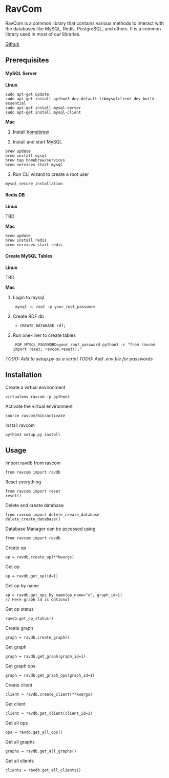 # RavCom

RavCom is a common library that contains various methods to interact with the databases like MySQL, Redis, PostgreSQL, and others. It is a common library used in most of our libraries.

[Github](https://github.com/ravenprotocol/ravcom.git)

## Prerequisites

#### MySQL Server

**Linux**
```
sudo apt-get update
sudo apt-get install python3-dev default-libmysqlclient-dev build-essential
sudo apt-get install mysql-server
sudo apt-get install mysql-client
```

**Mac**

1. Install [homebrew](https://docs.brew.sh/Installation)

2. Install and start MySQL
```
brew update
brew install mysql
brew tap homebrew/services
brew services start mysql
```

3. Run CLI wizard to create a root user
```
mysql_secure_installation
```


#### Redis DB
**Linux**

TBD

**Mac**
```
brew update
brew install redis
brew services start redis
```

#### Create MySQL Tables
**Linux**

TBD

**Mac**

1. Login to mysql

        mysql -u root -p your_root_password

2. Create RDF db

        > CREATE DATABASE rdf;

3. Run one-liner to create tables

        RDF_MYSQL_PASSWORD=your_root_password python3 -c "from ravcom import reset; ravcom.reset();"

*TODO: Add to setup.py as a script*
*TODO: Add .env file for passwords*

## Installation

Create a virtual environment
    
    virtualenv ravcom -p python3
    
Activate the virtual environment
    
    source ravcom/bin/activate
    
Install ravcom

    python3 setup.py install
    
## Usage

Import ravdb from ravcom

    from ravcom import ravdb
    
Reset everything 

    from ravcom import reset
    reset()
    
Delete and create database

    from ravcom import delete_create_database
    delete_create_database()

Database Manager can be accessed using

    from ravcom import ravdb
    
Create op

    op = ravdb.create_op(**kwargs)
    
Get op

    op = ravdb.get_op(id=1)
    
Get op by name

    op = ravdb.get_ops_by_name(op_name="x", graph_id=1)
    // Here graph id is optional
    
Get op status

    ravdb.get_op_status()

Create graph

    graph = ravdb.create_graph()

Get graph

    graph = ravdb.get_graph(graph_id=1)
    
Get graph ops

    graph = ravdb.get_graph_ops(graph_id=1)

Create client

    client = ravdb.create_client(**kwargs)
    
Get client

    client = ravdb.get_client(client_id=1)
    
Get all ops

    ops = ravdb.get_all_ops()
    
Get all graphs

    graphs = ravdb.get_all_graphs()
    
Get all clients

    clients = ravdb.get_all_clients()
    
